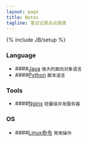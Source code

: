 ```yaml
---
layout: page
title: Notes
tagline: 笔记记录点点滴滴
---
```

{% include JB/setup %}

### Language

+ ####[Java](language/java.html) `强大的面向对象语言`
+ ####[Python](language/python.html) `脚本语言`


### Tools

+ ####[Nginx](tool/nginx.html) `轻量级并发服务器`


### OS
+ ####[Linux命令](os/linux-command.html) `常用操作`
